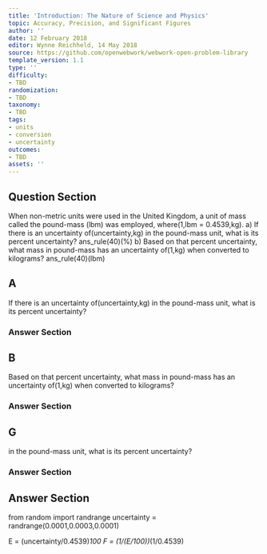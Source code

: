 ```yaml
---
title: 'Introduction: The Nature of Science and Physics'
topic: Accuracy, Precision, and Significant Figures
author: ''
date: 12 February 2018
editor: Wynne Reichheld, 14 May 2018
source: https://github.com/openwebwork/webwork-open-problem-library
template_version: 1.1
type: ''
difficulty:
- TBD
randomization:
- TBD
taxonomy:
- TBD
tags:
- units
- conversion
- uncertainty
outcomes:
- TBD
assets: ''
---
```


## Question Section 

When non-metric units were used in the United Kingdom, a unit of mass called the pound-mass (lbm) was employed, where(1,lbm = 0.4539,kg).
a) If there is an uncertainty of(uncertainty,kg) in the pound-mass unit, what is its percent uncertainty?
ans_rule(40)(%)
b) Based on that percent uncertainty, what mass in pound-mass has an uncertainty of(1,kg) when converted to kilograms?
ans_rule(40)(lbm)

## A
If there is an uncertainty of(uncertainty,kg) in the pound-mass unit, what is its percent uncertainty?
### Answer Section
## B
Based on that percent uncertainty, what mass in pound-mass has an uncertainty of(1,kg) when converted to kilograms?
### Answer Section
## G
in the pound-mass unit, what is its percent uncertainty?
### Answer Section


## Answer Section

from random import randrange
uncertainty = randrange(0.0001,0.0003,0.0001)

E = (uncertainty/0.4539)*100
F = (1/(E/100))*(1/0.4539)